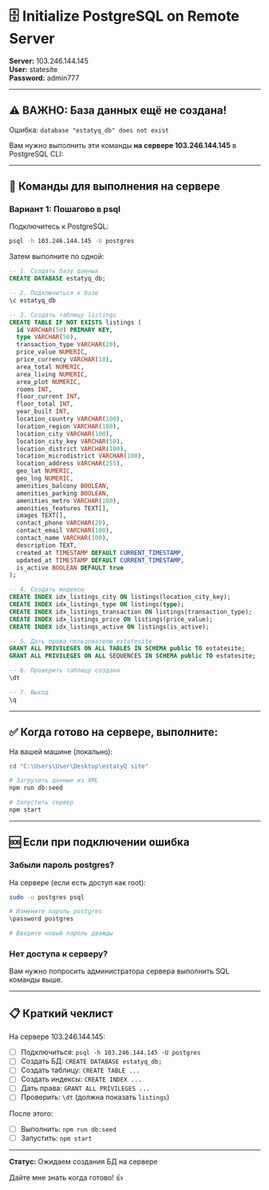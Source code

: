 # 🗄️ Initialize PostgreSQL on Remote Server

**Server:** 103.246.144.145  
**User:** statesite  
**Password:** admin777  

---

## ⚠️ ВАЖНО: База данных ещё не создана!

Ошибка: `database "estatyq_db" does not exist`

Вам нужно выполнить эти команды **на сервере 103.246.144.145** в PostgreSQL CLI:

---

## 📝 Команды для выполнения на сервере

### Вариант 1: Пошагово в psql

Подключитесь к PostgreSQL:

```bash
psql -h 103.246.144.145 -U postgres
```

Затем выполните по одной:

```sql
-- 1. Создать базу данных
CREATE DATABASE estatyq_db;

-- 2. Подключиться к базе
\c estatyq_db

-- 3. Создать таблицу listings
CREATE TABLE IF NOT EXISTS listings (
  id VARCHAR(50) PRIMARY KEY,
  type VARCHAR(50),
  transaction_type VARCHAR(20),
  price_value NUMERIC,
  price_currency VARCHAR(10),
  area_total NUMERIC,
  area_living NUMERIC,
  area_plot NUMERIC,
  rooms INT,
  floor_current INT,
  floor_total INT,
  year_built INT,
  location_country VARCHAR(100),
  location_region VARCHAR(100),
  location_city VARCHAR(100),
  location_city_key VARCHAR(50),
  location_district VARCHAR(100),
  location_microdistrict VARCHAR(100),
  location_address VARCHAR(255),
  geo_lat NUMERIC,
  geo_lng NUMERIC,
  amenities_balcony BOOLEAN,
  amenities_parking BOOLEAN,
  amenities_metro VARCHAR(100),
  amenities_features TEXT[],
  images TEXT[],
  contact_phone VARCHAR(20),
  contact_email VARCHAR(100),
  contact_name VARCHAR(100),
  description TEXT,
  created_at TIMESTAMP DEFAULT CURRENT_TIMESTAMP,
  updated_at TIMESTAMP DEFAULT CURRENT_TIMESTAMP,
  is_active BOOLEAN DEFAULT true
);

-- 4. Создать индексы
CREATE INDEX idx_listings_city ON listings(location_city_key);
CREATE INDEX idx_listings_type ON listings(type);
CREATE INDEX idx_listings_transaction ON listings(transaction_type);
CREATE INDEX idx_listings_price ON listings(price_value);
CREATE INDEX idx_listings_active ON listings(is_active);

-- 5. Дать права пользователю estatesite
GRANT ALL PRIVILEGES ON ALL TABLES IN SCHEMA public TO estatesite;
GRANT ALL PRIVILEGES ON ALL SEQUENCES IN SCHEMA public TO estatesite;

-- 6. Проверить таблицу создана
\dt

-- 7. Выход
\q
```

---

## ✅ Когда готово на сервере, выполните:

На вашей машине (локально):

```bash
cd "C:\Users\User\Desktop\estatyQ site"

# Загрузить данные из XML
npm run db:seed

# Запустить сервер
npm start
```

---

## 🆘 Если при подключении ошибка

### Забыли пароль postgres?

На сервере (если есть доступ как root):

```bash
sudo -u postgres psql

# Измените пароль postgres
\password postgres

# Введите новый пароль дважды
```

### Нет доступа к серверу?

Вам нужно попросить администратора сервера выполнить SQL команды выше.

---

## 📋 Краткий чеклист

На сервере 103.246.144.145:
- [ ] Подключиться: `psql -h 103.246.144.145 -U postgres`
- [ ] Создать БД: `CREATE DATABASE estatyq_db;`
- [ ] Создать таблицу: `CREATE TABLE ...`
- [ ] Создать индексы: `CREATE INDEX ...`
- [ ] Дать права: `GRANT ALL PRIVILEGES ...`
- [ ] Проверить: `\dt` (должна показать `listings`)

После этого:
- [ ] Выполнить: `npm run db:seed`
- [ ] Запустить: `npm start`

---

**Статус:** Ожидаем создания БД на сервере

Дайте мне знать когда готово! 👍
